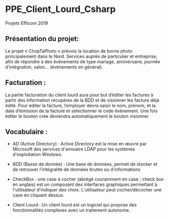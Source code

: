 # PPE_Client_Lourd_Csharp
Projets Efficom 2019

## Présentation du projet:
Le projet « ChopTaPhoto » prévois la location de borne photo principalement dans le Nord. Services auprès de particulier et entreprise, afin de répondre à des événements de type mariage, anniversaire, journée d’intégration, salon… (événements en général).

## Facturation : 
La partie facturation du client lourd aura pour but d’éditer les factures à partir des information récupères de la BDD et de visionner les facture déjà édité.
Pour éditer la facture, l’employer devra saisir le nom, prénom, et la date d’émission de la facture et sélectionner le code évènement.
Une fois éditer le bouton crée deviendra automatiquement le bouton visionner

## Vocabulaire : 
- AD (Active Directory) : Active Directory est la mise en œuvre par Microsoft des services d'annuaire LDAP pour les systèmes d'exploitation Windows.

- BDD (Basse de donnée) : Une base de données, permet de stocker et de retrouver l'intégralité de données brutes ou d'informations

- CheckBox : une case à cocher (abrégé couramment en case ; check box en anglais) est un composant des interfaces graphiques permettant à l'utilisateur d'indiquer des choix. L'utilisateur peut cocher/décocher une case en cliquant dessus.

- Client Lourd : Un client lourd est un logiciel qui propose des fonctionnalités complexes avec un traitement autonome.
